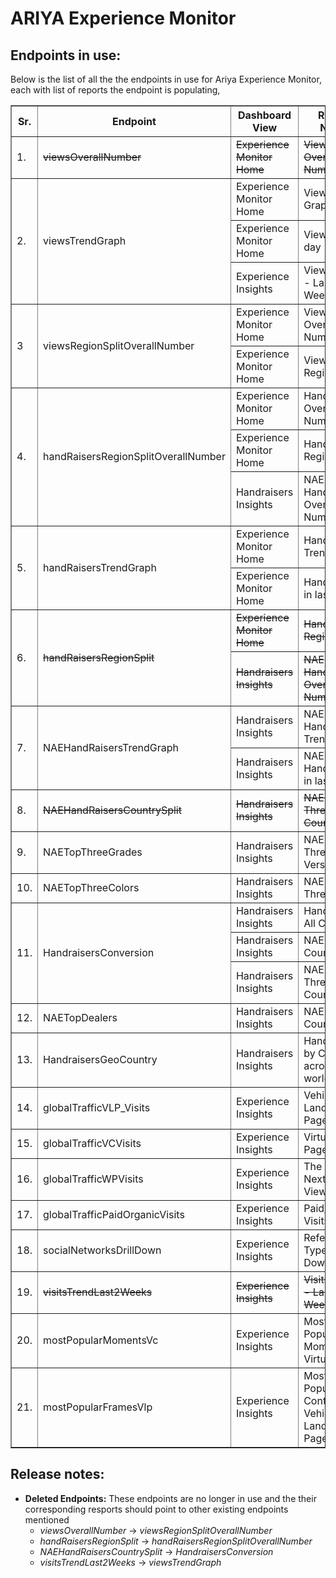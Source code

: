 # ARIYA Experience Monitor

## Endpoints in use:

Below is the list of all the the endpoints in use for Ariya Experience Monitor, each with list of reports the endpoint is populating,

<table border=1>
<thead>
  <tr>
    <th>Sr.</th>
    <th>Endpoint</th>
    <th>Dashboard View</th>
    <th>Report Name</th>
  </tr>
</thead>
<tbody>
  <tr>
    <td>1.</td>
    <td><s>viewsOverallNumber</s></td>
    <td><s>Experience Monitor Home</s></td>
    <td><s>Views Overall Number</s></td>
  </tr>
  <tr>
    <td rowspan=3>2.</td>
    <td rowspan=3>viewsTrendGraph<br></td>
    <td>Experience Monitor Home</td>
    <td>Views Trend Graph</td>
  </tr>
  <tr>
    <td>Experience Monitor Home</td>
    <td>Views in last day</td>
  </tr>
  <tr>
    <td>Experience Insights</td>
    <td>Views Trend - Last 4 Weeks</td>
  </tr>
  <tr>
    <td rowspan=2>3<br></td>
    <td rowspan=2>viewsRegionSplitOverallNumber</td>
    <td>Experience Monitor Home</td>
    <td>Views Overall Number</td>
  </tr>
  <tr>
    <td>Experience Monitor Home</td>
    <td>Views Region Split</td>
  </tr>
  <tr>
    <td rowspan=3>4.</td>
    <td rowspan=3>handRaisersRegionSplitOverallNumber</td>
    <td>Experience Monitor Home</td>
    <td>Handraisers Overall Number</td>
  </tr>
  <tr>
    <td>Experience Monitor Home</td>
    <td>Handraisers Region Split</td>
  </tr>
  <tr>
    <td>Handraisers Insights</td>
    <td>NAE Handraisers Overall Number</td>
  </tr>
  <tr>
    <td rowspan=2>5.</td>
    <td rowspan=2>handRaisersTrendGraph</td>
    <td>Experience Monitor Home</td>
    <td>Handraisers Trend Graph</td>
  </tr>
  <tr>
    <td>Experience Monitor Home</td>
    <td>Handraisers in last day</td>
  </tr>
  <tr>
    <td rowspan=2>6.</td>
    <td rowspan=2><s>handRaisersRegionSplit</s></td>
    <td><s>Experience Monitor Home</s></td>
    <td><s>Handraisers Region Split</s></td>
  </tr>
  <tr>
    <td><s>Handraisers Insights</s></td>
    <td><s>NAE Handraisers Overall Number</s></td>
  </tr>
  <tr>
    <td rowspan=2>7.</td>
    <td rowspan=2>NAEHandRaisersTrendGraph</td>
    <td>Handraisers Insights</td>
    <td>NAE Handraisers Trend Graph</td>
  </tr>
  <tr>
    <td>Handraisers Insights</td>
    <td>NAE Handraisers in last day</td>
  </tr>
  <tr>
    <td>8.</td>
    <td><s>NAEHandRaisersCountrySplit</s></td>
    <td><s>Handraisers Insights</s></td>
    <td><s>NAE Top Three Countries</s></td>
  </tr>
  <tr>
    <td>9.</td>
    <td>NAETopThreeGrades</td>
    <td>Handraisers Insights</td>
    <td>NAE Top Three Versions</td>
  </tr>
  <tr>
    <td>10.</td>
    <td>NAETopThreeColors</td>
    <td>Handraisers Insights</td>
    <td>NAE Top Three Colors</td>
  </tr>
  <tr>
    <td rowspan=3>11.</td>
    <td rowspan=3>HandraisersConversion</td>
    <td>Handraisers Insights</td>
    <td>Handraisers All Countries</td>
  </tr>
  <tr>
    <td>Handraisers Insights</td>
    <td>NAE All Countries</td>
  </tr>
  <tr>
    <td>Handraisers Insights</td>
    <td>NAE Top Three Countries</td>
  </tr>
  <tr>
    <td>12.</td>
    <td>NAETopDealers</td>
    <td>Handraisers Insights</td>
    <td>NAE All Countries</td>
  </tr>
  <tr>
    <td>13.</td>
    <td>HandraisersGeoCountry</td>
    <td>Handraisers Insights</td>
    <td>Handraisers by Cities across the world</td>
  </tr>
  <tr>
    <td>14.</td>
    <td>globalTrafficVLP_Visits</td>
    <td>Experience Insights</td>
    <td>Vehicle Landing Page Views</td>
  </tr>
  <tr>
    <td>15.</td>
    <td>globalTrafficVCVisits</td>
    <td>Experience Insights</td>
    <td>Virtual Car Page Views</td>
  </tr>
  <tr>
    <td>16.</td>
    <td>globalTrafficWPVisits</td>
    <td>Experience Insights</td>
    <td>The Nissan Next Page Views</td>
  </tr>
  <tr>
    <td>17.</td>
    <td>globalTrafficPaidOrganicVisits</td>
    <td>Experience Insights</td>
    <td>Paid/Organic Visits</td>
  </tr>
  <tr>
    <td>18.</td>
    <td>socialNetworksDrillDown</td>
    <td>Experience Insights</td>
    <td>Referrer Type Drill-Down</td>
  </tr>
  <tr>
    <td>19.</td>
    <td><s>visitsTrendLast2Weeks</s></td>
    <td><s>Experience Insights</s></td>
    <td><s>Visits Trend - Last 4 Weeks</s></td>
  </tr>
  <tr>
    <td>20.</td>
    <td>mostPopularMomentsVc</td>
    <td>Experience Insights</td>
    <td>Most Popular Moments on Virtual Car</td>
  </tr>
  <tr>
    <td>21.</td>
    <td>mostPopularFramesVlp</td>
    <td>Experience Insights</td>
    <td>Most Popular Content on Vehicle Landing Page</td>
  </tr>
</tbody>
</table>

## Release notes:

- **Deleted Endpoints:** These endpoints are no longer in use and the their corresponding resports should point to other existing endpoints mentioned
  - *viewsOverallNumber* -> *viewsRegionSplitOverallNumber*
  - *handRaisersRegionSplit* -> *handRaisersRegionSplitOverallNumber*
  - *NAEHandRaisersCountrySplit* -> *HandraisersConversion*
  - *visitsTrendLast2Weeks* -> *viewsTrendGraph*